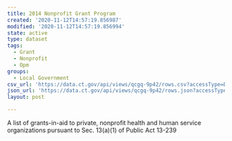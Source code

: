 ```yaml
---
title: 2014 Nonprofit Grant Program
created: '2020-11-12T14:57:19.856987'
modified: '2020-11-12T14:57:19.856994'
state: active
type: dataset
tags:
  - Grant
  - Nonprofit
  - Opm
groups:
  - Local Government
csv_url: 'https://data.ct.gov/api/views/qcgq-9p42/rows.csv?accessType=DOWNLOAD'
json_url: 'https://data.ct.gov/api/views/qcgq-9p42/rows.json?accessType=DOWNLOAD'
layout: post

---
```

A list of grants-in-aid to private, nonprofit health and human service organizations pursuant to Sec. 13(a)(1) of Public Act 13-239
